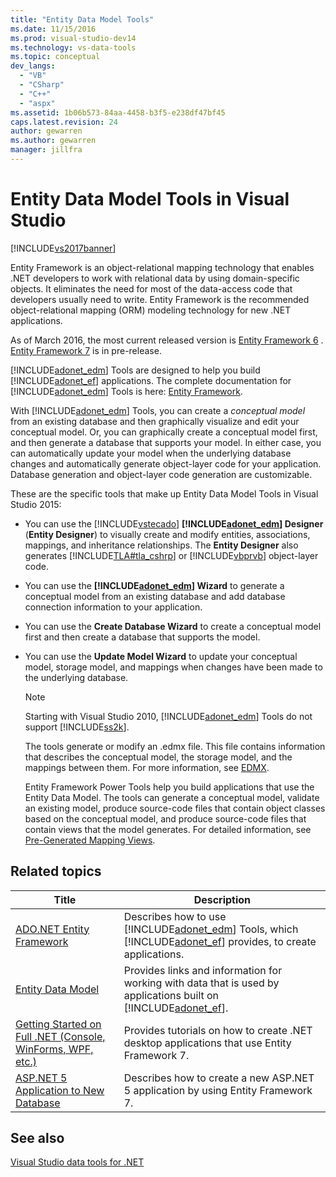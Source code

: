 ```yaml
---
title: "Entity Data Model Tools"
ms.date: 11/15/2016
ms.prod: visual-studio-dev14
ms.technology: vs-data-tools
ms.topic: conceptual
dev_langs:
  - "VB"
  - "CSharp"
  - "C++"
  - "aspx"
ms.assetid: 1b06b573-84aa-4458-b3f5-e238df47bf45
caps.latest.revision: 24
author: gewarren
ms.author: gewarren
manager: jillfra
---
```

# Entity Data Model Tools in Visual Studio
[!INCLUDE[vs2017banner](../includes/vs2017banner.md)]

Entity Framework is an object-relational mapping technology that enables .NET developers to work with relational data by using domain-specific objects. It eliminates the need for most of the data-access code that developers usually need to write. Entity Framework is the recommended object-relational mapping (ORM) modeling technology for new .NET applications.

 As of March 2016, the most current released version is [Entity Framework 6](https://msdn.microsoft.com/data/ef) . [Entity Framework 7](https://docs.efproject.net/en/latest/) is in pre-release.

 [!INCLUDE[adonet_edm](../includes/adonet-edm-md.md)] Tools are designed to help you build [!INCLUDE[adonet_ef](../includes/adonet-ef-md.md)] applications. The complete documentation for [!INCLUDE[adonet_edm](../includes/adonet-edm-md.md)] Tools is here: [Entity Framework](https://msdn.microsoft.com/data/jj590134).

 With [!INCLUDE[adonet_edm](../includes/adonet-edm-md.md)] Tools, you can create a *conceptual model* from an existing database and then graphically visualize and edit your conceptual model. Or, you can graphically create a conceptual model first, and then generate a database that supports your model. In either case, you can automatically update your model when the underlying database changes and automatically generate object-layer code for your application. Database generation and object-layer code generation are customizable.

 These are the specific tools that make up Entity Data Model Tools in Visual Studio 2015:

- You can use the [!INCLUDE[vstecado](../includes/vstecado-md.md)] **[!INCLUDE[adonet_edm](../includes/adonet-edm-md.md)] Designer** (**Entity Designer**) to visually create and modify entities, associations, mappings, and inheritance relationships. The **Entity Designer** also generates [!INCLUDE[TLA#tla_cshrp](../includes/tlasharptla-cshrp-md.md)] or [!INCLUDE[vbprvb](../includes/vbprvb-md.md)] object-layer code.

- You can use the **[!INCLUDE[adonet_edm](../includes/adonet-edm-md.md)] Wizard** to generate a conceptual model from an existing database and add database connection information to your application.

- You can use the **Create Database Wizard** to create a conceptual model first and then create a database that supports the model.

- You can use the **Update Model Wizard** to update your conceptual model, storage model, and mappings when changes have been made to the underlying database.

  > [!NOTE]
  > Starting with Visual Studio 2010, [!INCLUDE[adonet_edm](../includes/adonet-edm-md.md)] Tools do not support [!INCLUDE[ss2k](../includes/ss2k-md.md)].

  The tools generate or modify an .edmx file. This file contains information that describes the conceptual model, the storage model, and the mappings between them. For more information, see  [EDMX](https://msdn.microsoft.com/data/jj650889.aspx).

  Entity Framework Power Tools help you build applications that use the Entity Data Model. The tools can generate a conceptual model, validate an existing model, produce source-code files that contain object classes based on the conceptual model, and produce source-code files that contain views that the model generates. For detailed information, see [Pre-Generated Mapping Views](https://msdn.microsoft.com/data/dn469601.aspx).

## Related topics

|Title|Description|
|-----------|-----------------|
|[ADO.NET Entity Framework](https://msdn.microsoft.com/library/a437041f-6899-4ae7-96ce-aabf528d7205)|Describes how to use [!INCLUDE[adonet_edm](../includes/adonet-edm-md.md)] Tools, which [!INCLUDE[adonet_ef](../includes/adonet-ef-md.md)] provides, to create applications.|
|[Entity Data Model](https://msdn.microsoft.com/library/2dda3d5b-4582-4ba0-a91d-fcd7a1498137)|Provides links and information for working with data that is used by applications built on [!INCLUDE[adonet_ef](../includes/adonet-ef-md.md)].|
|[Getting Started on Full .NET (Console, WinForms, WPF, etc.)](/ef/ef6/get-started)|Provides tutorials on how to create .NET desktop applications that use Entity Framework 7.|
|[ASP.NET 5 Application to New Database](https://docs.efproject.net/en/latest/platforms/aspnetcore/new-db.html)|Describes how to create a new ASP.NET 5 application by using Entity Framework 7.|

## See also
 [Visual Studio data tools for .NET](../data-tools/visual-studio-data-tools-for-dotnet.md)
